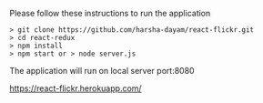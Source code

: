 Please follow these instructions to run the application

```
> git clone https://github.com/harsha-dayam/react-flickr.git
> cd react-redux
> npm install
> npm start or > node server.js
```
The application will run on local server port:8080

https://react-flickr.herokuapp.com/
